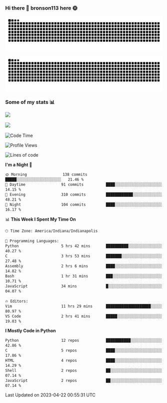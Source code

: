 ### Hi there 👋 bronson113 here 🌞
<div align="center">

![GitHub Snake Light](https://raw.githubusercontent.com/bronson113/bronson113/snake/github-snake.svg#gh-light-mode-only)

![GitHub Snake dark](https://raw.githubusercontent.com/bronson113/bronson113/snake/github-snake-dark.svg#gh-dark-mode-only)

</div>

### Some of my stats 📊
![](https://github-readme-stats-sigma-five.vercel.app/api?username=bronson113&theme=transparent&show_icons=true)

![](https://github-readme-stats-sigma-five.vercel.app/api/top-langs/?username=bronson113&theme=transparent&layout=compact&card_width=445)



<!--START_SECTION:waka-->
![Code Time](http://img.shields.io/badge/Code%20Time-188%20hrs%2032%20mins-blue)

![Profile Views](http://img.shields.io/badge/Profile%20Views-0-blue)

![Lines of code](https://img.shields.io/badge/From%20Hello%20World%20I%27ve%20Written-7.0%20million%20lines%20of%20code-blue)

**I'm a Night 🦉** 

```text
🌞 Morning                138 commits         █████░░░░░░░░░░░░░░░░░░░░   21.46 % 
🌆 Daytime                91 commits          ████░░░░░░░░░░░░░░░░░░░░░   14.15 % 
🌃 Evening                310 commits         ████████████░░░░░░░░░░░░░   48.21 % 
🌙 Night                  104 commits         ████░░░░░░░░░░░░░░░░░░░░░   16.17 % 
```


📊 **This Week I Spent My Time On** 

```text
🕑︎ Time Zone: America/Indiana/Indianapolis

💬 Programming Languages: 
Python                   5 hrs 42 mins       ██████████░░░░░░░░░░░░░░░   40.27 % 
C                        3 hrs 53 mins       ███████░░░░░░░░░░░░░░░░░░   27.48 % 
Assembly                 2 hrs 6 mins        ████░░░░░░░░░░░░░░░░░░░░░   14.82 % 
Bash                     1 hr 31 mins        ███░░░░░░░░░░░░░░░░░░░░░░   10.71 % 
JavaScript               34 mins             █░░░░░░░░░░░░░░░░░░░░░░░░   04.07 % 

🔥 Editors: 
Vim                      11 hrs 29 mins      ████████████████████░░░░░   80.97 % 
VS Code                  2 hrs 41 mins       █████░░░░░░░░░░░░░░░░░░░░   19.03 % 
```

**I Mostly Code in Python** 

```text
Python                   12 repos            ███████████░░░░░░░░░░░░░░   42.86 % 
C                        5 repos             ████░░░░░░░░░░░░░░░░░░░░░   17.86 % 
HTML                     4 repos             ████░░░░░░░░░░░░░░░░░░░░░   14.29 % 
Shell                    2 repos             ██░░░░░░░░░░░░░░░░░░░░░░░   07.14 % 
JavaScript               2 repos             ██░░░░░░░░░░░░░░░░░░░░░░░   07.14 % 
```




 Last Updated on 2023-04-22 00:55:31 UTC
<!--END_SECTION:waka-->

